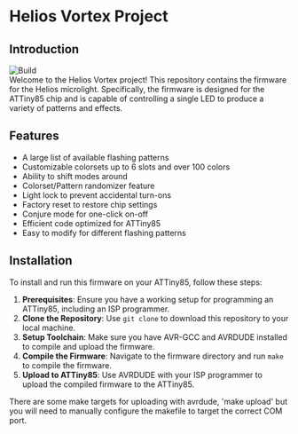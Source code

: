 # Helios Vortex Project

## Introduction
![Build](https://github.com/Unreal-Dan/HeliosVortex/actions/workflows/build.yml/badge.svg?branch=master)  
Welcome to the Helios Vortex project! This repository contains the firmware for the Helios microlight. Specifically, the firmware is designed for the ATTiny85 chip and is capable of controlling a single LED to produce a variety of patterns and effects.

## Features
- A large list of available flashing patterns
- Customizable colorsets up to 6 slots and over 100 colors
- Ability to shift modes around
- Colorset/Pattern randomizer feature
- Light lock to prevent accidental turn-ons
- Factory reset to restore chip settings
- Conjure mode for one-click on-off
- Efficient code optimized for ATTiny85
- Easy to modify for different flashing patterns

## Installation
To install and run this firmware on your ATTiny85, follow these steps:

1. **Prerequisites**: Ensure you have a working setup for programming an ATTiny85, including an ISP programmer.
2. **Clone the Repository**: Use `git clone` to download this repository to your local machine.
3. **Setup Toolchain**: Make sure you have AVR-GCC and AVRDUDE installed to compile and upload the firmware.
4. **Compile the Firmware**: Navigate to the firmware directory and run `make` to compile the firmware.
5. **Upload to ATTiny85**: Use AVRDUDE with your ISP programmer to upload the compiled firmware to the ATTiny85.

There are some make targets for uploading with avrdude, 'make upload' but you will need to manually configure the makefile to target the correct COM port.
